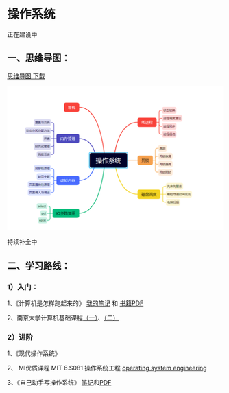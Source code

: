 # 操作系统

正在建设中

## 一、思维导图：

[思维导图 下载](https://github.com/uonlraSnaey/CS_diy_in_university/blob/main/CS/%E6%93%8D%E4%BD%9C%E7%B3%BB%E7%BB%9F/%E7%9B%B8%E5%85%B3%E8%B5%84%E6%96%99/%E6%93%8D%E4%BD%9C%E7%B3%BB%E7%BB%9F.xmind)

![Image text](https://github.com/uonlraSnaey/CS_diy_in_university/blob/main/Others/images/%E6%80%9D%E7%BB%B4%E5%AF%BC%E5%9B%BE.png)

持续补全中

## 二、学习路线：

### 1）入门：
  
1、《计算机是怎样跑起来的》 [我的笔记]() 和 [书籍PDF]()

2、南京大学计算机基础课程[（一）](https://www.icourse163.org/course/NJU-1001625001)、[（二）](https://www.bilibili.com/video/BV1rE41127Re/?share_source=copy_web&vd_source=584ff5384d7cdf9214f2731315700582)

### 2）进阶

1、《现代操作系统》

2、 MI优质课程 MIT 6.S081 操作系统工程 [operating system engineering](www.bilibili.com/video/BV1Dy4y1m7ZE)

3、《自己动手写操作系统》 [笔记](https://github.com/uonlraSnaey/CS_diy_in_university/blob/main/CS/%E6%93%8D%E4%BD%9C%E7%B3%BB%E7%BB%9F/%E8%AE%A1%E7%AE%97%E6%9C%BA%E6%98%AF%E6%80%8E%E6%A0%B7%E8%B7%91%E8%B5%B7%E6%9D%A5%E7%9A%84/MEADME.md)和[PDF]()
